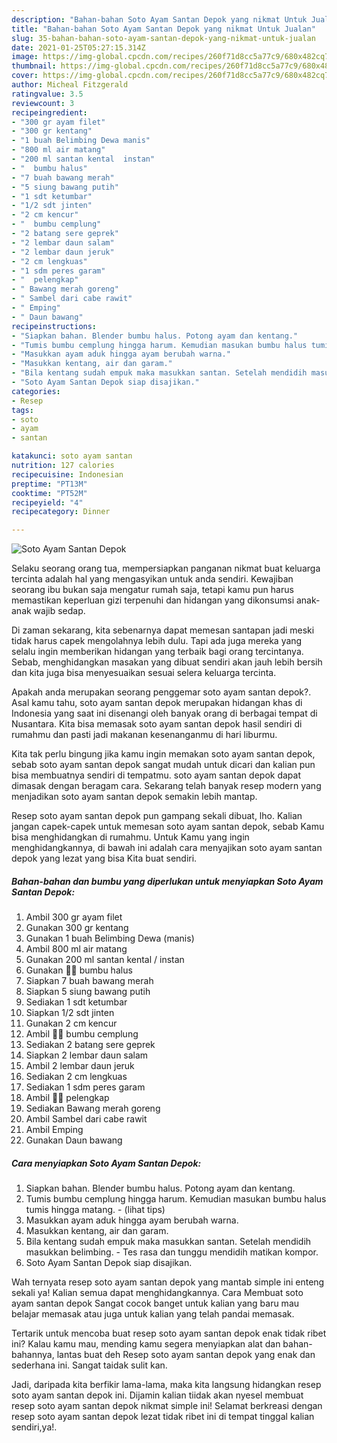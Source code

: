 ```yaml
---
description: "Bahan-bahan Soto Ayam Santan Depok yang nikmat Untuk Jualan"
title: "Bahan-bahan Soto Ayam Santan Depok yang nikmat Untuk Jualan"
slug: 35-bahan-bahan-soto-ayam-santan-depok-yang-nikmat-untuk-jualan
date: 2021-01-25T05:27:15.314Z
image: https://img-global.cpcdn.com/recipes/260f71d8cc5a77c9/680x482cq70/soto-ayam-santan-depok-foto-resep-utama.jpg
thumbnail: https://img-global.cpcdn.com/recipes/260f71d8cc5a77c9/680x482cq70/soto-ayam-santan-depok-foto-resep-utama.jpg
cover: https://img-global.cpcdn.com/recipes/260f71d8cc5a77c9/680x482cq70/soto-ayam-santan-depok-foto-resep-utama.jpg
author: Micheal Fitzgerald
ratingvalue: 3.5
reviewcount: 3
recipeingredient:
- "300 gr ayam filet"
- "300 gr kentang"
- "1 buah Belimbing Dewa manis"
- "800 ml air matang"
- "200 ml santan kental  instan"
- "  bumbu halus"
- "7 buah bawang merah"
- "5 siung bawang putih"
- "1 sdt ketumbar"
- "1/2 sdt jinten"
- "2 cm kencur"
- "  bumbu cemplung"
- "2 batang sere geprek"
- "2 lembar daun salam"
- "2 lembar daun jeruk"
- "2 cm lengkuas"
- "1 sdm peres garam"
- "  pelengkap"
- " Bawang merah goreng"
- " Sambel dari cabe rawit"
- " Emping"
- " Daun bawang"
recipeinstructions:
- "Siapkan bahan. Blender bumbu halus. Potong ayam dan kentang."
- "Tumis bumbu cemplung hingga harum. Kemudian masukan bumbu halus tumis hingga matang.           (lihat tips)"
- "Masukkan ayam aduk hingga ayam berubah warna."
- "Masukkan kentang, air dan garam."
- "Bila kentang sudah empuk maka masukkan santan. Setelah mendidih masukkan belimbing. Tes rasa dan tunggu mendidih matikan kompor."
- "Soto Ayam Santan Depok siap disajikan."
categories:
- Resep
tags:
- soto
- ayam
- santan

katakunci: soto ayam santan 
nutrition: 127 calories
recipecuisine: Indonesian
preptime: "PT13M"
cooktime: "PT52M"
recipeyield: "4"
recipecategory: Dinner

---
```



![Soto Ayam Santan Depok](https://img-global.cpcdn.com/recipes/260f71d8cc5a77c9/680x482cq70/soto-ayam-santan-depok-foto-resep-utama.jpg)

Selaku seorang orang tua, mempersiapkan panganan nikmat buat keluarga tercinta adalah hal yang mengasyikan untuk anda sendiri. Kewajiban seorang ibu bukan saja mengatur rumah saja, tetapi kamu pun harus memastikan keperluan gizi terpenuhi dan hidangan yang dikonsumsi anak-anak wajib sedap.

Di zaman  sekarang, kita sebenarnya dapat memesan santapan jadi meski tidak harus capek mengolahnya lebih dulu. Tapi ada juga mereka yang selalu ingin memberikan hidangan yang terbaik bagi orang tercintanya. Sebab, menghidangkan masakan yang dibuat sendiri akan jauh lebih bersih dan kita juga bisa menyesuaikan sesuai selera keluarga tercinta. 



Apakah anda merupakan seorang penggemar soto ayam santan depok?. Asal kamu tahu, soto ayam santan depok merupakan hidangan khas di Indonesia yang saat ini disenangi oleh banyak orang di berbagai tempat di Nusantara. Kita bisa memasak soto ayam santan depok hasil sendiri di rumahmu dan pasti jadi makanan kesenanganmu di hari liburmu.

Kita tak perlu bingung jika kamu ingin memakan soto ayam santan depok, sebab soto ayam santan depok sangat mudah untuk dicari dan kalian pun bisa membuatnya sendiri di tempatmu. soto ayam santan depok dapat dimasak dengan beragam cara. Sekarang telah banyak resep modern yang menjadikan soto ayam santan depok semakin lebih mantap.

Resep soto ayam santan depok pun gampang sekali dibuat, lho. Kalian jangan capek-capek untuk memesan soto ayam santan depok, sebab Kamu bisa menghidangkan di rumahmu. Untuk Kamu yang ingin menghidangkannya, di bawah ini adalah cara menyajikan soto ayam santan depok yang lezat yang bisa Kita buat sendiri.

<!--inarticleads1-->

##### Bahan-bahan dan bumbu yang diperlukan untuk menyiapkan Soto Ayam Santan Depok:

1. Ambil 300 gr ayam filet
1. Gunakan 300 gr kentang
1. Gunakan 1 buah Belimbing Dewa (manis)
1. Ambil 800 ml air matang
1. Gunakan 200 ml santan kental / instan
1. Gunakan  🧄🧄 bumbu halus
1. Siapkan 7 buah bawang merah
1. Siapkan 5 siung bawang putih
1. Sediakan 1 sdt ketumbar
1. Siapkan 1/2 sdt jinten
1. Gunakan 2 cm kencur
1. Ambil  🧄🧄 bumbu cemplung
1. Sediakan 2 batang sere geprek
1. Siapkan 2 lembar daun salam
1. Ambil 2 lembar daun jeruk
1. Sediakan 2 cm lengkuas
1. Sediakan 1 sdm peres garam
1. Ambil  🧄🧄 pelengkap
1. Sediakan  Bawang merah goreng
1. Ambil  Sambel dari cabe rawit
1. Ambil  Emping
1. Gunakan  Daun bawang




<!--inarticleads2-->

##### Cara menyiapkan Soto Ayam Santan Depok:

1. Siapkan bahan. Blender bumbu halus. Potong ayam dan kentang.
1. Tumis bumbu cemplung hingga harum. Kemudian masukan bumbu halus tumis hingga matang. -           (lihat tips)
1. Masukkan ayam aduk hingga ayam berubah warna.
1. Masukkan kentang, air dan garam.
1. Bila kentang sudah empuk maka masukkan santan. Setelah mendidih masukkan belimbing. - Tes rasa dan tunggu mendidih matikan kompor.
1. Soto Ayam Santan Depok siap disajikan.




Wah ternyata resep soto ayam santan depok yang mantab simple ini enteng sekali ya! Kalian semua dapat menghidangkannya. Cara Membuat soto ayam santan depok Sangat cocok banget untuk kalian yang baru mau belajar memasak atau juga untuk kalian yang telah pandai memasak.

Tertarik untuk mencoba buat resep soto ayam santan depok enak tidak ribet ini? Kalau kamu mau, mending kamu segera menyiapkan alat dan bahan-bahannya, lantas buat deh Resep soto ayam santan depok yang enak dan sederhana ini. Sangat taidak sulit kan. 

Jadi, daripada kita berfikir lama-lama, maka kita langsung hidangkan resep soto ayam santan depok ini. Dijamin kalian tiidak akan nyesel membuat resep soto ayam santan depok nikmat simple ini! Selamat berkreasi dengan resep soto ayam santan depok lezat tidak ribet ini di tempat tinggal kalian sendiri,ya!.

